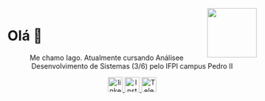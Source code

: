 <img src="https://www.gifcen.com/wp-content/uploads/2022/02/among-us-gif-4.gif" width="100px" align="right"/>
<h1>Olá 👋 </h1>

<p align="center">Me chamo Iago. Atualmente cursando Análisee Desenvolvimento de Sistemas (3/6) pelo IFPI campus Pedro II</p>

<div align="center">
  <a href="https://www.linkedin.com/in/iago-amorim-262407233/" target="_blank">
    <img src="https://cdn-icons-png.flaticon.com/512/174/174857.png" width="30px" title="linkedin" alt="linkedin"/>
  </a>
  <a href="https://instagram.com/danonep2" target="_blank">
    <img src="https://cdn-icons-png.flaticon.com/512/174/174855.png" width="30px" title="Instagram" alt="Instagram"/>
  </a>
  <a href="https://t.me/danonep2" target="_blank">
    <img src="https://cdn-icons-png.flaticon.com/512/3536/3536661.png" width="30px" title="Telegram" alt="Telegram"/>
  </a>
</div>
